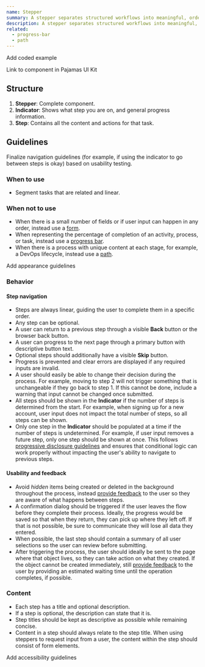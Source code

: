 ```yaml
---
name: Stepper
summary: A stepper separates structured workflows into meaningful, ordered steps.
description: A stepper separates structured workflows into meaningful, ordered steps.
related:
  - progress-bar
  - path
---
```


<todo>Add coded example</todo>

<todo>Link to component in Pajamas UI Kit</todo>

## Structure

<figure-img alt="Numbered diagram of a stepper structure" label="Stepper structure" src="/img/stepper-structure.svg"></figure-img>

1. **Stepper**: Complete component.
1. **Indicator**: Shows what step you are on, and general progress information.
1. **Step**: Contains all the content and actions for that task.

## Guidelines

<todo>Finalize navigation guidelines (for example, if using the indicator to go between steps is okay) based on usability testing.</todo>

### When to use

- Segment tasks that are related and linear.

### When not to use

- When there is a small number of fields or if user input can happen in any order, instead use a [form](/patterns/forms).
- When representing the percentage of completion of an activity, process, or task, instead use a [progress bar](/components/progress-bar).
- When there is a process with unique content at each stage, for example, a DevOps lifecycle, instead use a [path](/components/path).

<todo>Add appearance guidelines</todo>

### Behavior

#### Step navigation

- Steps are always linear, guiding the user to complete them in a specific order.
- Any step can be optional.
- A user can return to a previous step through a visible **Back** button or the browser back button.
- A user can progress to the next page through a primary button with descriptive button text.
- Optional steps should additionally have a visible **Skip** button.
- Progress is prevented and clear errors are displayed if any required inputs are invalid.
- A user should easily be able to change their decision during the process. For example, moving to step 2 will not trigger something that is unchangeable if they go back to step 1. If this cannot be done, include a warning that input cannot be changed once submitted.
- All steps should be shown in the **Indicator** if the number of steps is determined from the start. For example, when signing up for a new account, user input does not impact the total number of steps, so all steps can be shown.
- Only one step in the **Indicator** should be populated at a time if the number of steps is undetermined. For example, if user input removes a future step, only one step should be shown at once. This follows [progressive disclosure guidelines](/usability/progressive-disclosure) and ensures that conditional logic can work properly without impacting the user's ability to navigate to previous steps.

#### Usability and feedback

- Avoid _hidden_ items being created or deleted in the background throughout the process, instead [provide feedback](/usability/saving-and-feedback) to the user so they are aware of what happens between steps.
- A confirmation dialog should be triggered if the user leaves the flow before they complete their process. Ideally, the progress would be saved so that when they return, they can pick up where they left off. If that is not possible, be sure to communicate they will lose all data they entered.
- When possible, the last step should contain a summary of all user selections so the user can review before submitting.
- After triggering the process, the user should ideally be sent to the page where that object lives, so they can take action on what they created. If the object cannot be created immediately, still [provide feedback](/usability/saving-and-feedback) to the user by providing an estimated waiting time until the operation completes, if possible.

### Content

- Each step has a title and optional description.
- If a step is optional, the description can state that it is.
- Step titles should be kept as descriptive as possible while remaining concise.
- Content in a step should always relate to the step title. When using steppers to request input from a user, the content within the step should consist of form elements.

<todo>Add accessibility guidelines</todo>
